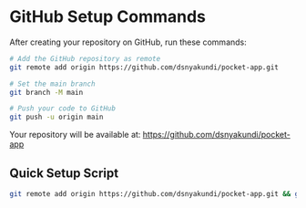 # GitHub Setup Commands

After creating your repository on GitHub, run these commands:

```bash
# Add the GitHub repository as remote
git remote add origin https://github.com/dsnyakundi/pocket-app.git

# Set the main branch
git branch -M main

# Push your code to GitHub
git push -u origin main
```

Your repository will be available at:
https://github.com/dsnyakundi/pocket-app

## Quick Setup Script
```bash
git remote add origin https://github.com/dsnyakundi/pocket-app.git && git branch -M main && git push -u origin main
```
